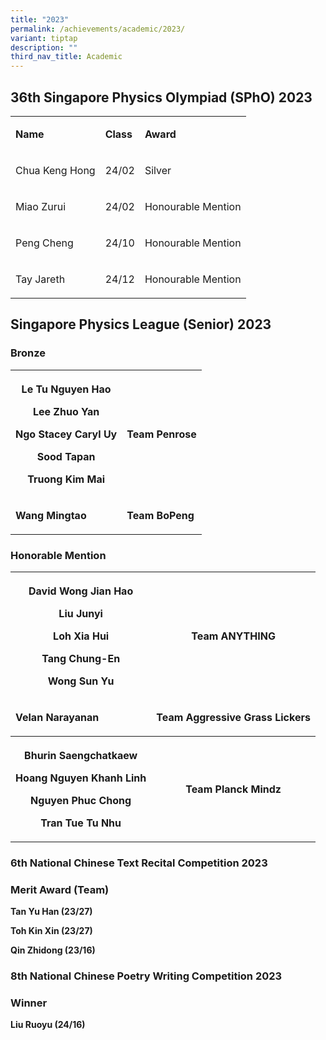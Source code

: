 ```yaml
---
title: "2023"
permalink: /achievements/academic/2023/
variant: tiptap
description: ""
third_nav_title: Academic
---
```

<h2>36th Singapore Physics Olympiad (SPhO) 2023</h2>
<table style="minWidth: 75px">
<colgroup>
<col>
<col>
<col>
</colgroup>
<tbody>
<tr>
<td rowspan="1" colspan="1">
<p><strong>Name</strong>
</p>
</td>
<td rowspan="1" colspan="1">
<p><strong>Class</strong>
</p>
</td>
<td rowspan="1" colspan="1">
<p><strong>Award</strong>
</p>
</td>
</tr>
<tr>
<td rowspan="1" colspan="1">
<p>Chua Keng Hong</p>
</td>
<td rowspan="1" colspan="1">
<p>24/02</p>
</td>
<td rowspan="1" colspan="1">
<p>Silver</p>
</td>
</tr>
<tr>
<td rowspan="1" colspan="1">
<p>Miao Zurui</p>
</td>
<td rowspan="1" colspan="1">
<p>24/02</p>
</td>
<td rowspan="1" colspan="1">
<p>Honourable Mention</p>
</td>
</tr>
<tr>
<td rowspan="1" colspan="1">
<p>Peng Cheng</p>
</td>
<td rowspan="1" colspan="1">
<p>24/10</p>
</td>
<td rowspan="1" colspan="1">
<p>Honourable Mention</p>
</td>
</tr>
<tr>
<td rowspan="1" colspan="1">
<p>Tay Jareth</p>
</td>
<td rowspan="1" colspan="1">
<p>24/12</p>
</td>
<td rowspan="1" colspan="1">
<p>Honourable Mention</p>
</td>
</tr>
</tbody>
</table>
<p></p>
<h2>Singapore Physics League (Senior) 2023</h2>
<h3>Bronze</h3>
<table style="minWidth: 50px">
<colgroup>
<col>
<col>
</colgroup>
<tbody>
<tr>
<th rowspan="1" colspan="1">
<p>Le Tu Nguyen Hao</p>
<p>Lee Zhuo Yan</p>
<p>Ngo Stacey Caryl Uy</p>
<p>Sood Tapan</p>
<p>Truong Kim Mai</p>
</th>
<th rowspan="1" colspan="1">
<p></p>
<p></p>
<p></p>
<p></p>
<p>Team Penrose</p>
</th>
</tr>
<tr>
<td rowspan="1" colspan="1">
<p><strong>Wang Mingtao</strong>
</p>
</td>
<td rowspan="1" colspan="1">
<p><strong>Team BoPeng</strong>
</p>
</td>
</tr>
</tbody>
</table>
<p></p>
<h3>Honorable Mention</h3>
<table style="minWidth: 50px">
<colgroup>
<col>
<col>
</colgroup>
<tbody>
<tr>
<th rowspan="1" colspan="1">
<p>David Wong Jian Hao</p>
<p>Liu Junyi</p>
<p>Loh Xia Hui</p>
<p>Tang Chung-En</p>
<p>Wong Sun Yu</p>
</th>
<th rowspan="1" colspan="1">
<p></p>
<p></p>
<p></p>
<p>Team ANYTHING</p>
</th>
</tr>
<tr>
<td rowspan="1" colspan="1">
<p><strong>Velan Narayanan</strong>
</p>
</td>
<td rowspan="1" colspan="1">
<p><strong>Team Aggressive Grass Lickers</strong>
</p>
</td>
</tr>
<tr>
<th rowspan="1" colspan="1">
<p>Bhurin Saengchatkaew</p>
<p>Hoang Nguyen Khanh Linh</p>
<p>Nguyen Phuc Chong</p>
<p>Tran Tue Tu Nhu</p>
</th>
<th rowspan="1" colspan="1">
<p></p>
<p></p>
<p></p>
<p>Team Planck Mindz</p>
</th>
</tr>
</tbody>
</table>
<h3>6th National Chinese Text Recital Competition 2023</h3>
<h3>Merit Award (Team)</h3>
<p><strong>Tan Yu Han (23/27)</strong>
</p>
<p><strong>Toh Kin Xin (23/27)</strong>
</p>
<p><strong>Qin Zhidong (23/16)</strong>
</p>
<h3>8th National Chinese Poetry Writing Competition 2023</h3>
<h3>Winner</h3>
<p><strong>Liu Ruoyu (24/16)</strong>
</p>
<p></p>
<h3></h3>
<p></p>
<p></p>